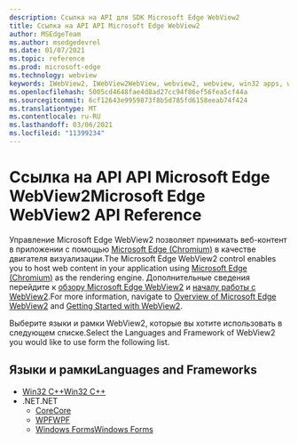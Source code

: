 ```yaml
---
description: Ссылка на API для SDK Microsoft Edge WebView2
title: Ссылка на API API Microsoft Edge WebView2
author: MSEdgeTeam
ms.author: msedgedevrel
ms.date: 01/07/2021
ms.topic: reference
ms.prod: microsoft-edge
ms.technology: webview
keywords: IWebView2, IWebView2WebView, webview2, webview, win32 apps, win32, edge, ICoreWebView2, ICoreWebView2Controller, browser control
ms.openlocfilehash: 5005cd4648fae4d8ad27cc94f86ef56fea5cf44a
ms.sourcegitcommit: 6cf12643e9959873f8b5d785fd6158eeab74f424
ms.translationtype: MT
ms.contentlocale: ru-RU
ms.lasthandoff: 03/06/2021
ms.locfileid: "11399234"
---
```

# <a name="microsoft-edge-webview2-api-reference"></a><span data-ttu-id="9db9c-104">Ссылка на API API Microsoft Edge WebView2</span><span class="sxs-lookup"><span data-stu-id="9db9c-104">Microsoft Edge WebView2 API Reference</span></span>  

<span data-ttu-id="9db9c-105">Управление Microsoft Edge WebView2 позволяет принимать веб-контент в приложении с помощью [Microsoft Edge (Chromium)](https://www.microsoftedgeinsider.com) в качестве двигателя визуализации.</span><span class="sxs-lookup"><span data-stu-id="9db9c-105">The Microsoft Edge WebView2 control enables you to host web content in your application using [Microsoft Edge (Chromium)](https://www.microsoftedgeinsider.com) as the rendering engine.</span></span>  <span data-ttu-id="9db9c-106">Дополнительные сведения перейдите к [обзору Microsoft Edge WebView2](./index.md) и [началу работы с WebView2](gettingstarted/win32.md).</span><span class="sxs-lookup"><span data-stu-id="9db9c-106">For more information, navigate to [Overview of Microsoft Edge WebView2](./index.md) and [Getting Started with WebView2](gettingstarted/win32.md).</span></span>  

<span data-ttu-id="9db9c-107">Выберите языки и рамки WebView2, которые вы хотите использовать в следующем списке.</span><span class="sxs-lookup"><span data-stu-id="9db9c-107">Select the Languages and Framework of WebView2 you would like to use form the following list.</span></span>  

## <a name="languages-and-frameworks"></a><span data-ttu-id="9db9c-108">Языки и рамки</span><span class="sxs-lookup"><span data-stu-id="9db9c-108">Languages and Frameworks</span></span>  

*   [<span data-ttu-id="9db9c-109">Win32 C++</span><span class="sxs-lookup"><span data-stu-id="9db9c-109">Win32 C++</span></span>](/microsoft-edge/webview2/reference/win32/index)  
*   <span data-ttu-id="9db9c-110">.NET</span><span class="sxs-lookup"><span data-stu-id="9db9c-110">.NET</span></span>  
    *   [<span data-ttu-id="9db9c-111">Core</span><span class="sxs-lookup"><span data-stu-id="9db9c-111">Core</span></span>][DotnetMicrosoftWebWebView2CoreNamespace]  
    *   [<span data-ttu-id="9db9c-112">WPF</span><span class="sxs-lookup"><span data-stu-id="9db9c-112">WPF</span></span>][DotnetMicrosoftWebWebView2WpfNamespace]  
    *   [<span data-ttu-id="9db9c-113">Windows Forms</span><span class="sxs-lookup"><span data-stu-id="9db9c-113">Windows Forms</span></span>][DotnetMicrosoftWebWebView2WinformsNamespace]  

<!-- links -->  

[DotnetMicrosoftWebWebview2CoreNamespace]: /dotnet/api/microsoft.web.webview2.core "Microsoft.Web.WebView2.Core Namespace | Документы Майкрософт"
[DotnetMicrosoftWebWebview2WpfNamespace]: /dotnet/api/microsoft.web.webview2.wpf "Пространство имен Microsoft.Web.WebView2.Wpf | Документы Майкрософт"
[DotnetMicrosoftWebWebview2WinformsNamespace]: /dotnet/api/microsoft.web.webview2.winforms "Пространство имен Microsoft.Web.WebView2.WinForms | Документы Майкрософт"
